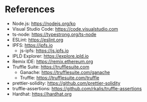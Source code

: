 # References

- Node.js: https://nodejs.org/ko
- Visual Studio Code: https://code.visualstudio.com
- ts-node: https://typestrong.org/ts-node
- ESLint: https://eslint.org
- IPFS: https://ipfs.io
  - js-ipfs: https://js.ipfs.io
- IPLD Explorer: https://explore.ipld.io
- Remix IDE: https://remix.ethereum.org
- Truffle Suite: https://trufflesuite.com
  - Ganache: https://trufflesuite.com/ganache
  - Truffle: https://trufflesuite.com/truffle
- prettier-solidity: https://github.com/prettier-solidity
- truffle-assertions: https://github.com/rkalis/truffle-assertions
- Hardhat: https://hardhat.org
